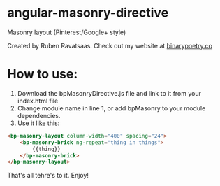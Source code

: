 # angular-masonry-directive
Masonry layout (Pinterest/Google+ style)

Created by Ruben Ravatsaas. Check out my website at [binarypoetry.co](http://binarypoetry.co)

# How to use:
1. Download the bpMasonryDirective.js file and link to it from your index.html file
2. Change module name in line 1, or add bpMasonry to your module dependencies.
3. Use it like this:
```html    
<bp-masonry-layout column-width="400" spacing="24">
	<bp-masonry-brick ng-repeat="thing in things">
		{{thing}}
	</bp-masonry-brick>
</bp-masonry-layout>
```

That's all tehre's to it. Enjoy!
